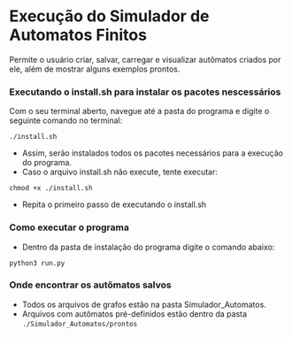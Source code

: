 # Execução do Simulador de Automatos Finitos

Permite o usuário criar, salvar, carregar e visualizar autômatos criados por ele, além de mostrar alguns exemplos prontos.

### Executando o install.sh para instalar os pacotes nescessários
Com o seu terminal aberto, navegue até a pasta do programa e digite o seguinte comando no terminal:

```         
./install.sh
```

-   Assim, serão instalados todos os pacotes necessários para a execução do programa.
-   Caso o arquivo install.sh não execute, tente executar:

```         
chmod +x ./install.sh
```
-   Repita o primeiro passo de executando o install.sh
### Como executar o programa

-   Dentro da pasta de instalação do programa digite o comando abaixo:
```         
python3 run.py
```

### Onde encontrar os autômatos salvos 
-   Todos os arquivos de grafos estão na pasta Simulador_Automatos.
-   Arquivos com autômatos pré-definidos estão dentro da pasta `./Simulador_Automatos/prontos`


